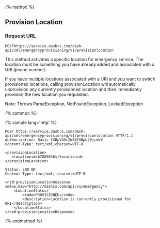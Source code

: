 {% method %}

## Provision Location

### Request URL

<code class="post">POST</code>`https://service.dashcs.com/dash-api/xml/emergencyprovisioning/v1/provisionlocation`

This method activates a specific location for emergency service. The location must be something you have already added and associated with a URI (phone number).

If you have multiple locations associated with a URI and you want to switch provisioned locations, calling provisionLocation will automatically unprovision any currently provisioned location and then immediately provision the new location you requested.

Note: Throws ParseException, NotFoundException, LockedException

{% common %}

{% sample lang='http' %}

```http
POST https://service.dashcs.com/dash-api/xml/emergencyprovisioning/v1/provisionlocation HTTP/1.1
Authorization: Basic YXBpVG9rZW46YXBpU2VjcmV0
Content-Type: text/xml;charset=UTF-8

<provisionLocation>
   <locationid>67880038</locationid>
</provisionLocation>
```

```http
Status: 200 OK
Content-Type: text/xml; charset=UTF-8

<ns0:provisionLocationResponse xmlns:ns0="http://dashcs.com/api/v1/emergency">
    <LocationStatus>
        <code>PROVISIONED</code>
        <description>Location is currently provisioned for URI</description>
    </LocationStatus>
</ns0:provisionLocationResponse>
```

{% endmethod %}
